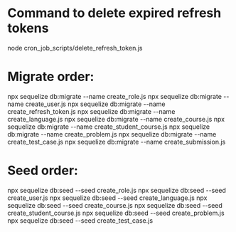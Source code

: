 # Command to delete expired refresh tokens

node cron_job_scripts/delete_refresh_token.js

# Migrate order:

npx sequelize db:migrate --name create_role.js
npx sequelize db:migrate --name create_user.js
npx sequelize db:migrate --name create_refresh_token.js
npx sequelize db:migrate --name create_language.js
npx sequelize db:migrate --name create_course.js
npx sequelize db:migrate --name create_student_course.js
npx sequelize db:migrate --name create_problem.js
npx sequelize db:migrate --name create_test_case.js
npx sequelize db:migrate --name create_submission.js

# Seed order:

npx sequelize db:seed --seed create_role.js
npx sequelize db:seed --seed create_user.js
npx sequelize db:seed --seed create_language.js
npx sequelize db:seed --seed create_course.js
npx sequelize db:seed --seed create_student_course.js
npx sequelize db:seed --seed create_problem.js
npx sequelize db:seed --seed create_test_case.js
